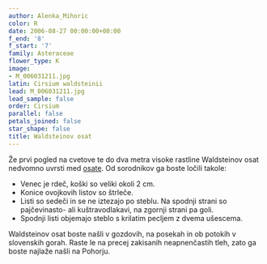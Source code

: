 ```yaml
---
author: Alenka_Mihoric
color: R
date: 2006-08-27 00:00:00+00:00
f_end: '8'
f_start: '7'
family: Asteraceae
flower_type: K
image:
- M_006031211.jpg
latin: Cirsium waldsteinii
lead: M_006031211.jpg
lead_sample: false
order: Cirsium
parallel: false
petals_joined: false
star_shape: false
title: Waldsteinov osat
---
```

Že prvi pogled na cvetove te do dva metra visoke rastline Waldsteinov osat nedvomno uvrsti med [osate](../../genus/cirsium/). Od sorodnikov ga boste ločili takole:

-   Venec je rdeč, koški so veliki okoli 2 cm.
-   Konice ovojkovih listov so štrleče.
-   Listi so sedeči in se ne iztezajo po steblu. Na spodnji strani so pajčevinasto- ali kuštravodlakavi, na zgornji strani pa goli.
-   Spodnji listi objemajo steblo s krilatim pecljem z dvema ušescema.

Waldsteinov osat boste našli v gozdovih, na posekah in ob potokih v slovenskih gorah. Raste le na precej zakisanih neapnenčastih tleh, zato ga boste najlaže našli na Pohorju.
